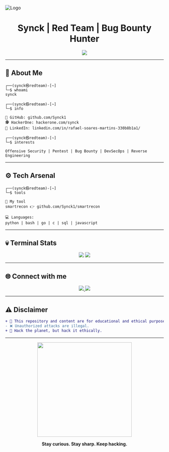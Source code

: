 ![Logo](images/logo.png)

<h1 align="center">
   Synck | Red Team | Bug Bounty Hunter
</h1>

<p align="center">
  <img src="https://readme-typing-svg.demolab.com/?lines=Red-Team-Engineer+%F0%9F%9A%A9;Bug+Bounty+Hunter+%F0%9F%91%80;Red+Team+Ops+%F0%9F%94%96;DevSecOps+Lover+%F0%9F%91%BB;Never+Stop+Hacking...&center=true&size=22&color=FF0000" />
</p>

---

## 🧠 About Me

```
┌──(synck㉿redteam)-[~]
└─$ whoami
synck

┌──(synck㉿redteam)-[~]
└─$ info

🐙 GitHub: github.com/Synck1
🕵️ HackerOne: hackerone.com/synck
👔 LinkedIn: linkedin.com/in/rafael-soares-martins-330b8b1a1/

┌──(synck㉿redteam)-[~]
└─$ interests

Offensive Security | Pentest | Bug Bounty | DevSecOps | Reverse Engineering
```

---

## ⚙️ Tech Arsenal

```
┌──(synck㉿redteam)-[~]
└─$ tools

🔧 My tool
smartrecon 👉 github.com/Synck1/smartrecon

💻 Languages:
python | bash | go | c | sql | javascript
```

---

## 💀 Terminal Stats

<p align="center">
  <img src="https://github-readme-stats.vercel.app/api?username=Synck1&show_icons=true&theme=radical&border_color=FF0000&icon_color=FF0000" />
  <img src="https://github-readme-stats.vercel.app/api/top-langs/?username=Synck1&layout=compact&theme=radical&border_color=FF0000" />
</p>

---

## 🌐 Connect with me

<p align="center">
  <a href="https://www.linkedin.com/in/rafael-soares-martins-330b8b1a1/" target="_blank">
    <img src="https://img.shields.io/badge/LinkedIn-0077B5?style=for-the-badge&logo=linkedin&logoColor=white"/>
  </a>
  
  <a href="https://hackerone.com/synck" target="_blank">
    <img src="https://img.shields.io/badge/HackerOne-111111?style=for-the-badge&logo=hackerone&logoColor=white"/>
  </a>
</p>

---

## ⚠️ Disclaimer

```diff
+ 🚨 This repository and content are for educational and ethical purposes only.
- ❌ Unauthorized attacks are illegal.
+ 🧠 Hack the planet, but hack it ethically.
```

---

<p align="center">
  <img src="https://media.giphy.com/media/dsKnRuALlWsZG/giphy.gif" width="300">
</p>

<p align="center">
  <b>Stay curious. Stay sharp. Keep hacking.</b>
</p>
